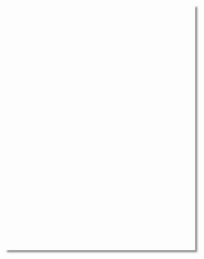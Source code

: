 <!DOCTYPE html>
<html>
<meta charset="utf-8" />

<head>
    <script src=" https://unpkg.com/leaflet@1.6.0/dist/leaflet.js "></script>
    <link rel="stylesheet" href=" https://unpkg.com/leaflet@1.6.0/dist/leaflet.css" />
    <style>
        #map {
            width: 100%;
            height: 650px;
            box-shadow: 5px 5px 5px #888;
        }
    </style>
</head>

<body>
    <div id='map'>
    </div>
    <script>
        var OMS = L.tileLayer('https://{s}.tile.openstreetmap.org/{z}/{x}/{y}.png', {
            attribution: '&copy; <a href="http://osm.org/copyright">OpenStreetMap</a>'
                + 'contributors',
            maxZoom: 20
        });
        var map = L.map('map', {
            center: [1.61389, -75.6128],
            layers: OMS,
            zoom: 15,

        });
        L.control.scale()
            .addTo(map);
        /*marcador universidad*/
        var marker = L.marker([1.620359549555406, -75.60422170494282], {
            draggable: true,
            title: 'pincha aquí'
        }).addTo(map)
            .bindPopup('Universidad De La Amazonia')
            .openPopup();
    
        /*marcador alcaldia*/
        var universidad = L.marker([1.61507, -75.61384], {
            draggable: true,
            title: 'click aquí'
        }).addTo(map)
            .bindPopup('Alcaldia De Florencia')
            .openPopup();

        /*círculo de la alcaldia*/
        var circle = L.circle([1.61507, -75.61384], 500, {
            color: 'red',
            fillColor: 'red',
            fillOpacity: 0.3
        }).addTo(map);
        var marker = L.marker([1.61493, -75.61326], {
            draggable: true,
            title: 'click aquí'
        }).addTo(map)
            .bindPopup('Plaza Santander')
            .openPopup();

        /*polígono de la plaza*/
        var polygon = L.polygon([
            [1.61515, -75.61364],
            [1.61534, -75.61302],
            [1.61473, -75.61282],
            [1.61454, -75.61345]
        ]).addTo(map)
            .bindPopup('Plaza Santander');
        /*marcador  casa de diego*/
        var marker = L.marker([1.62544, -75.60337], {
            draggable: true,
            title: 'click aquí'
        }).addTo(map)
            .bindPopup('Casa De Diego Linares')
            .openPopup();
        /*marcador  casa de Jhonier*/
        var marker = L.marker([1.621472187708037, -75.59737989215], {
            draggable: true,
            title: 'click aquí'
        }).addTo(map)
            .bindPopup('Casa De Jhonier Gutierrez')
            .openPopup();
        /*De la casa de diego a la universidad*/
        var pointA = new L.LatLng(1.62545, -75.60331);
        var pointB = new L.LatLng(1.62249, -75.60719);
        var pointC = new L.LatLng(1.62249, -75.60721);
        var pointD = new L.LatLng(1.62197, -75.60792);
        var pointE = new L.LatLng(1.62122, -75.60856);
        var pointF = new L.latLng(1.62096, -75.60902);
        var pointG = new L.LatLng(1.62083, -75.60972);
        var pointH = new L.LatLng(1.62081, -75.61001);
        var pointI = new L.LatLng(1.62064, -75.61014);
        var pointJ = new L.LatLng(1.62043, -75.61006);
        var pointK = new L.LatLng(1.62038, -75.60978);
        var pointL = new L.LatLng(1.61957, -75.60749);
        var pointM = new L.LatLng(1.61935, -75.60692);
        var pointÑ = new L.LatLng(1.61851, -75.60634);
        var pointO = new L.LatLng(1.61728, -75.60554);
        var pointP = new L.LatLng(1.61550, -75.60435);
        var pointQ = new L.LatLng(1.61550, -75.60434);
        var pointR = new L.LatLng(1.61536, -75.60431);
        var pointT = new L.LatLng(1.61536, -75.60428);
        var pointW = new L.LatLng(1.61536, -75.60416);
        var pointX = new L.LatLng(1.61546, -75.60412);
        var pointY = new L.LatLng(1.61556, -75.60420);
        var pointY = new L.LatLng(1.61879, -75.60641);
        var pointZ = new L.LatLng(1.62003, -75.60521);
        var pointAA = new L.LatLng(1.62016, -75.60517);
        var pointBB = new L.LatLng(1.62017, -75.60512);
        var pointCC = new L.LatLng(1.62010, -75.60498);
        var latlngs = [pointA, pointB, pointC, pointD, pointE, pointF, pointG, pointH, pointI, pointJ, pointK, pointL, pointM, pointÑ, pointO, pointQ, pointR, pointT, pointW, pointX, pointY, pointZ, pointAA, pointBB, pointCC];
        var polyline = L.polyline(
            latlngs, { color: 'blue' }
        )
            .addTo(map)
            .bindPopup('De la casa de Diego a La Universidad');
        var pointDD = new L.LatLng(1.62154, -75.59736);
        var pointEE = new L.LatLng(1.62147, -75.59662);
        var pointFF = new L.LatLng(1.61874, -75.59701);
        var pointGG = new L.LatLng(1.61859, -75.59725);
        var pointHH = new L.LatLng(1.61854, -75.59769);
        var pointII = new L.LatLng(1.61898, -75.59888);
        var pointJJ = new L.LatLng(1.61900, -75.59924);
        var pointKK = new L.LatLng(1.61852, -75.59999);
        var pointLL = new L.LatLng(1.61866, -75.60009);
        var pointOO = new L.LatLng(1.61930, -75.60152);
        var pointPP = new L.LatLng(1.61973, -75.60247);
        var pointQQ = new L.LatLng(1.61995, -75.60275);
        var latlngs = [pointDD, pointEE, pointFF, pointGG, pointHH, pointII, pointJJ, pointKK, pointLL, pointOO, pointPP, pointQQ];
        var polyline = L.polyline(
            latlngs, { color: 'blue' }
        )
            .addTo(map)
            .bindPopup('De la casa de Jhonier a La Universidad');


    </script>
</body>

</html>
